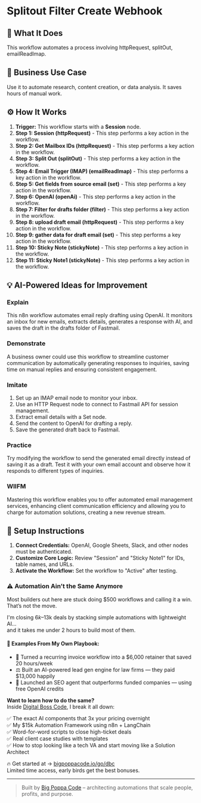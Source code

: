 # Splitout Filter Create Webhook

## 🚀 What It Does
This workflow automates a process involving httpRequest, splitOut, emailReadImap.

## 💼 Business Use Case
Use it to automate research, content creation, or data analysis. It saves hours of manual work.

## ⚙️ How It Works
1.  **Trigger:** This workflow starts with a **Session** node.
2. **Step 1: Session (httpRequest)** - This step performs a key action in the workflow.
3. **Step 2: Get Mailbox IDs (httpRequest)** - This step performs a key action in the workflow.
4. **Step 3: Split Out (splitOut)** - This step performs a key action in the workflow.
5. **Step 4: Email Trigger (IMAP) (emailReadImap)** - This step performs a key action in the workflow.
6. **Step 5: Get fields from source email (set)** - This step performs a key action in the workflow.
7. **Step 6: OpenAI (openAi)** - This step performs a key action in the workflow.
8. **Step 7: Filter for drafts folder (filter)** - This step performs a key action in the workflow.
9. **Step 8: upload draft email (httpRequest)** - This step performs a key action in the workflow.
10. **Step 9: gather data for draft email (set)** - This step performs a key action in the workflow.
11. **Step 10: Sticky Note (stickyNote)** - This step performs a key action in the workflow.
12. **Step 11: Sticky Note1 (stickyNote)** - This step performs a key action in the workflow.

## 💡 AI-Powered Ideas for Improvement
### Explain
This n8n workflow automates email reply drafting using OpenAI. It monitors an inbox for new emails, extracts details, generates a response with AI, and saves the draft in the drafts folder of Fastmail.

### Demonstrate
A business owner could use this workflow to streamline customer communication by automatically generating responses to inquiries, saving time on manual replies and ensuring consistent engagement.

### Imitate
1. Set up an IMAP email node to monitor your inbox.
2. Use an HTTP Request node to connect to Fastmail API for session management.
3. Extract email details with a Set node.
4. Send the content to OpenAI for drafting a reply.
5. Save the generated draft back to Fastmail.

### Practice
Try modifying the workflow to send the generated email directly instead of saving it as a draft. Test it with your own email account and observe how it responds to different types of inquiries.

### WIIFM
Mastering this workflow enables you to offer automated email management services, enhancing client communication efficiency and allowing you to charge for automation solutions, creating a new revenue stream.

## 🔧 Setup Instructions
1. **Connect Credentials:** OpenAI, Google Sheets, Slack, and other nodes must be authenticated.
2. **Customize Core Logic:** Review "Session" and "Sticky Note1" for IDs, table names, and URLs.
3. **Activate the Workflow:** Set the workflow to "Active" after testing.

### ⚠️ Automation Ain’t the Same Anymore

Most builders out here are stuck doing $500 workflows and calling it a win.  
That’s not the move.  

I'm closing $6k–$13k deals by stacking simple automations with lightweight AI...  
and it takes me under 2 hours to build most of them.

#### 🧠 Examples From My Own Playbook:
- 🔁 Turned a recurring invoice workflow into a $6,000 retainer that saved 20 hours/week  
- ⚖️ Built an AI-powered lead gen engine for law firms — they paid $13,000 happily  
- 🚀 Launched an SEO agent that outperforms funded companies — using free OpenAI credits  

**Want to learn how to do the same?**  
Inside [Digital Boss Code](https://bigpoppacode.io/go/dbc), I break it all down:

✅ The exact AI components that 3x your pricing overnight  
✅ My $15k Automation Framework using n8n + LangChain  
✅ Word-for-word scripts to close high-ticket deals  
✅ Real client case studies with templates  
✅ How to stop looking like a tech VA and start moving like a Solution Architect  

🔥 Get started at → [bigpoppacode.io/go/dbc](https://bigpoppacode.io/go/dbc)  
Limited time access, early birds get the best bonuses.

---
> Built by [Big Poppa Code](https://bigpoppacode.io) – architecting automations that scale people, profits, and purpose.
